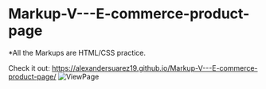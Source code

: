 # Markup-V---E-commerce-product-page
*All the Markups are HTML/CSS practice.

Check it out: https://alexandersuarez19.github.io/Markup-V---E-commerce-product-page/
![ViewPage](https://user-images.githubusercontent.com/125915698/224845524-1bedaa7a-ce4f-4ea4-94a8-dfb36a712eb8.png)
